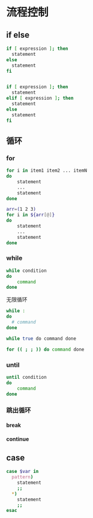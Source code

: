 # 流程控制

## if else

```bash
if [ expression ]; then
  statement
else
  statement
fi


if [ expression ]; then
  statement
elif [ expression ]; then
  statement
else
  statement
fi
```

## 循环

### for

```bash
for i in item1 item2 ... itemN
do
    statement
    ...
    statement
done

arr=(1 2 3)
for i in ${arr[@]}
do
    statement
    ...
    statement
done
```

### while

```bash
while condition
do
    command
done
```

无限循环

```bash
while :
do
  # command
done

while true do command done

for (( ; ; )) do command done
```

### until
```bash
until condition
do
    command
done
````

### 跳出循环

#### break

#### continue

## case

```bash
case $var in
  pattern)
    statement
    ;;
  *)
    statement
    ;;
esac
```
